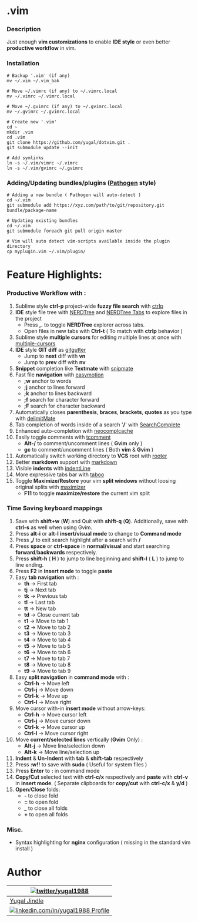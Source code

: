 # .vim

### Description
Just enough **vim customizations** to enable **IDE style** or even better **productive workflow** in vim.

### Installation

```
# Backup '.vim' (if any)
mv ~/.vim ~/.vim_bak

# Move ~/.vimrc (if any) to ~/.vimrc.local
mv ~/.vimrc ~/.vimrc.local

# Move ~/.gvimrc (if any) to ~/.gvimrc.local
mv ~/.gvimrc ~/.gvimrc.local

# Create new '.vim'
cd ~
mkdir .vim
cd .vim
git clone https://github.com/yugal/dotvim.git .
git submodule update --init

# Add symlinks
ln -s ~/.vim/vimrc ~/.vimrc
ln -s ~/.vim/gvimrc ~/.gvimrc
```

### Adding/Updating bundles/plugins ([Pathogen](https://github.com/tpope/vim-pathogen) style)
```
# Adding a new bundle ( Pathogen will auto-detect )
cd ~/.vim
git submodule add https://xyz.com/path/to/git/repository.git bundle/package-name

# Updating existing bundles
cd ~/.vim
git submodule foreach git pull origin master

# Vim will auto detect vim-scripts available inside the plugin directory
cp myplugin.vim ~/.vim/plugin/
```

# Feature Highlights:

### Productive Workflow with :

1. Sublime style **ctrl-p** project-wide **fuzzy file search** with [ctrlp](https://github.com/kien/ctrlp.vim.git)
2. **IDE** style file tree with [NERDTree](https://github.com/scrooloose/nerdtree.git) and [NERDTree Tabs](https://github.com/jistr/vim-nerdtree-tabs.git) to explore files in the project
    * Press **,.** to toggle **NERDTree** explorer across tabs.
    * Open files in new tabs with **Ctrl-t** ( To match with **ctrlp** behavior )
3. Sublime style **multiple cursors** for editing multiple lines at once with [multiple-cursors](https://github.com/terryma/vim-multiple-cursors.git)
4. **IDE** style **GIT diff** as [gitgutter](https://github.com/airblade/vim-gitgutter.git)
    * Jump to **next** diff with **vn**
    * Jump to **prev** diff with **nv**
5. **Snippet** completion like **Textmate** with [snipmate](https://github.com/msanders/snipmate.vim)
6. Fast file **navigation** with [easymotion](https://github.com/Lokaltog/vim-easymotion.git)
    * **;w** anchor to words
    * **;j** anchor to lines forward
    * **;k** anchor to lines backward
    * **;f** search for character forward
    * **;F** search for character backward
7. Automatically closes **parenthesis**, **braces**, **brackets**, **quotes** as you type with [delimitMate](https://github.com/Raimondi/delimitMate.git)
8. Tab completion of words inside of a search '**/**' with [SearchComplete](http://www.vim.org/scripts/script.php?script_id=474)
9. Enhanced auto-completion with [neocomplcache](https://github.com/Shougo/neocomplcache.vim.git)
10. Easily toggle comments with [tcomment](https://github.com/tomtom/tcomment_vim.git)
    * **Alt-/** to comment/uncomment lines ( **Gvim** only )
    * **gc** to comment/uncomment lines ( Both **vim** & **Gvim** )
11. Automatically switch working directory to **VCS** root with [rooter](https://github.com/airblade/vim-rooter)
12. Better **markdown** support with [markdown](https://github.com/plasticboy/vim-markdown)
13. Visible **indents** with [indentLine](https://github.com/Yggdroot/indentLine)
14. More expressive tabs bar with [taboo](https://github.com/gcmt/taboo.vim)
15. Toggle **Maximize/Restore** your vim **split windows** without loosing original splits with [maximizer](https://github.com/szw/vim-maximizer.git)
    * **F11** to toggle **maximize/restore** the current vim split

### Time Saving keyboard mappings

1. Save with **shift+w** (**W**) and Quit with **shift-q** (**Q**). Additionally, save with **ctrl-s** as well when using Gvim.
2. Press **alt-i** or **alt-I** **insert/visual mode** to change to **Command mode**
3. Press **,/** to exit search highlight after a search with **/**
4. Press **space** or **ctrl-space** in **normal/visual** and start searching **forward**/**backwards** respectively.
5. Press **shift-h** ( **H** ) to jump to line beginning and **shift-l** ( **L** ) to jump to line ending.
6. Press **F2** in **insert mode** to toggle **paste**
7. Easy **tab navigation** with :
    * **th** -> First tab
    * **tj** -> Next tab
    * **tk** -> Previous tab
    * **tl** -> Last tab
    * **tt** -> New tab
    * **td** -> Close current tab
    * **t1** -> Move to tab 1
    * **t2** -> Move to tab 2
    * **t3** -> Move to tab 3
    * **t4** -> Move to tab 4
    * **t5** -> Move to tab 5
    * **t6** -> Move to tab 6
    * **t7** -> Move to tab 7
    * **t8** -> Move to tab 8
    * **t9** -> Move to tab 9
8. Easy **split navigation** in **command mode** with :
    * **Ctrl-h** -> Move left
    * **Ctrl-j** -> Move down
    * **Ctrl-k** -> Move up
    * **Ctrl-l** -> Move right
9. Move cursor with-in **insert mode** without arrow-keys:
    * **Ctrl-h** -> Move cursor left
    * **Ctrl-j** -> Move cursor down
    * **Ctrl-k** -> Move cursor up
    * **Ctrl-l** -> Move cursor right
10. Move **current/selected lines** vertically (**Gvim** Only) :
    * **Alt-j** -> Move line/selection down
    * **Alt-k** -> Move line/selection up
11. **Indent** & **Un-Indent** with **tab** & **shift-tab** respectively
12. Press **:w!!** to save with **sudo** ( Useful for system files )
13. Press **Enter** to **:** in command mode
14. **Copy/Cut** selected text with **ctrl-c/x** respectively and **paste** with **ctrl-v** in **insert mode**. ( Separate clipboards for **copy/cut** with **ctrl-c/x** & **y/d** )
15. **Open**/**Close** folds:
    * **-** to close fold
    * **=** to open fold
    * **_** to close all folds
    * **+** to open all folds

### Misc.

* Syntax highlighting for **nginx** configuration ( missing in the standard vim install )

# Author
| [![twitter/yugal1988](https://www.gravatar.com/avatar/19c28676f977300166c0f35f41a9aae0?s=90)](http://twitter.com/yugal1988 "Follow @yugal1988 on Twitter") |
|---|
| [Yugal Jindle](http://stackoverflow.com/users/731963/yugal-jindle "Stackoverflow !") |
| [![linkedin.com/in/yugal1988](http://s.c.lnkd.licdn.com/scds/common/u/img/webpromo/btn_in_20x15.png) Profile](http://www.linkedin.com/in/yugal1988 "Connect on LinkedIn") |


